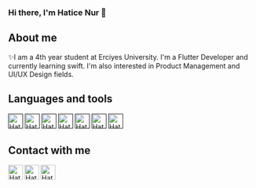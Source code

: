 ### Hi there, I'm Hatice Nur 👋

                                                           
## About me

✨I am a 4th year student at Erciyes University. I'm a Flutter Developer and currently learning swift. I'm also interested in Product Management and UI/UX Design fields.


## Languages and tools
<p align="start">
<a href=""><img align="" src="https://user-images.githubusercontent.com/70744158/155850330-9da97a61-2a54-40d8-9044-7049ed4ad794.png" alt="Hatice Nur Coşkun | Medium" width="30px"/></a>  
<a href=""><img align="" src="https://user-images.githubusercontent.com/70744158/155850567-c72904c5-d8a3-4762-89b8-50f4757d6313.png" alt="Hatice Nur Coşkun | Medium" width="30px"/></a>  
<a href=""><img align="" src="https://cdn.iconscout.com/icon/free/png-128/c-58-1175247.png" alt="Hatice Nur Coşkun | Medium" width="30px"/></a>  
<a href=""><img align="" src="https://cdn.iconscout.com/icon/free/png-128/flutter-2038877-1720090.png" alt="Hatice Nur Coşkun | Medium" width="30px"/></a>  
<a href=""><img align="" src="https://img.icons8.com/color/2x/dart.png" alt="Hatice Nur Coşkun | Medium" width="30px"/></a> 
<a href=""><img align="" src="https://i.hizliresim.com/nna3swq.png" alt="Hatice Nur Coşkun | Medium" width="30px"/></a> 
<a href=""><img align="" src="https://i.hizliresim.com/3cw6j22.png" alt="Hatice Nur Coşkun | Medium" width="30px"/></a> 
  

</p>



## Contact with me

<a href="https://www.linkedin.com/in/hatice-nur-coskun-6b59411ab/"><img align="left" src="https://raw.githubusercontent.com/yushi1007/yushi1007/main/images/linkedin.svg" alt="Hatice Nur Coşkun | LinkedIn" width="30px"/></a>
<a href="https://medium.com/@haticenurcoskun00"><img align="left" src="https://user-images.githubusercontent.com/70744158/155838703-b34f8b4b-9a10-4c88-ad51-60d9eb671b22.png" alt="Hatice Nur Coşkun | Medium" width="30px"/></a>
<a href="https://twitter.com/Hatice_nur_00"><img align="left" src="https://user-images.githubusercontent.com/70744158/155837911-430a73ea-687b-4edb-9130-867d543241d6.png" alt="Hatice Nur Coşkun | Medium" width="30px"/></a>


